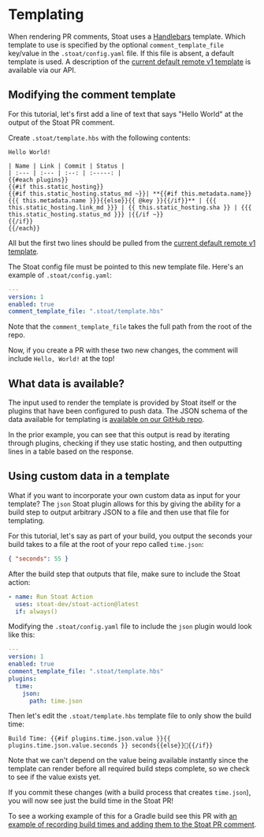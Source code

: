 # Templating

When rendering PR comments, Stoat uses a [Handlebars](https://handlebarsjs.com/) template.
Which template to use is specified by the optional `comment_template_file` key/value in the `.stoat/config.yaml` file.
If this file is absent, a default template is used. A description of the [current default remote v1 template](https://www.stoat.dev/api/templates?stoatConfigVersion=1) is available via our API.

## Modifying the comment template

For this tutorial, let's first add a line of text that says "Hello World" at the output of the Stoat PR comment.

Create `.stoat/template.hbs` with the following contents:
```
Hello World!

| Name | Link | Commit | Status |
| :--- | :--- | :--: | :-----: |
{{#each plugins}}
{{#if this.static_hosting}}
{{#if this.static_hosting.status_md ~}}| **{{#if this.metadata.name}}{{{ this.metadata.name }}}{{else}}{{ @key }}{{/if}}** | {{{ this.static_hosting.link_md }}} | {{ this.static_hosting.sha }} | {{{ this.static_hosting.status_md }}} |{{/if ~}}
{{/if}}
{{/each}}
```

All but the first two lines should be pulled from the [current default remote v1 template](https://www.stoat.dev/api/templates?stoatConfigVersion=1).

The Stoat config file must be pointed to this new template file. Here's an example of `.stoat/config.yaml`:
```yaml
---
version: 1
enabled: true
comment_template_file: ".stoat/template.hbs"
```

Note that the `comment_template_file` takes the full path from the root of the repo.

Now, if you create a PR with these two new changes, the comment will include `Hello, World!` at the top! 

## What data is available?

The input used to render the template is provided by Stoat itself or the plugins that have been configured to push data. 
The JSON schema of the data available for templating is [available on our GitHub repo](https://github.com/stoat-dev/stoat-action/blob/main/src/schemas/stoatConfigSchemaRendered.json).

In the prior example, you can see that this output is read by iterating through plugins, checking if they use static hosting, and then outputting lines in a table based on the response.

## Using custom data in a template

What if you want to incorporate your own custom data as input for your template? The `json` Stoat plugin allows for this by giving the ability for a build step to 
output arbitrary JSON to a file and then use that file for templating. 

For this tutorial, let's say as part of your build, you output the seconds your build takes to a file at the root of your repo called `time.json`:
```json
{ "seconds": 55 }
```

After the build step that outputs that file, make sure to include the Stoat action:
```yaml
- name: Run Stoat Action
  uses: stoat-dev/stoat-action@latest
  if: always()
```

Modifying the `.stoat/config.yaml` file to include the `json` plugin would look like this:
```yaml
---
version: 1
enabled: true
comment_template_file: ".stoat/template.hbs"
plugins:
  time:
    json:
      path: time.json
```

Then let's edit the `.stoat/template.hbs` template file to only show the build time:
```
Build Time: {{#if plugins.time.json.value }}{{ plugins.time.json.value.seconds }} seconds{{else}}🔄{{/if}}
```

Note that we can't depend on the value being available instantly since the template can render before all required build steps complete, so
we check to see if the value exists yet.

If you commit these changes (with a build process that creates `time.json`), you will now see just the build time in the Stoat PR!

To see a working example of this for a Gradle build see this PR with [an example of recording build times and adding them to the Stoat PR comment](https://github.com/stoat-dev/examples/pull/2/files).
